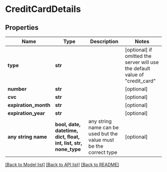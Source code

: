 # CreditCardDetails


## Properties
Name | Type | Description | Notes
------------ | ------------- | ------------- | -------------
**type** | **str** |  | [optional]  if omitted the server will use the default value of "credit_card"
**number** | **str** |  | [optional] 
**cvc** | **str** |  | [optional] 
**expiration_month** | **str** |  | [optional] 
**expiration_year** | **str** |  | [optional] 
**any string name** | **bool, date, datetime, dict, float, int, list, str, none_type** | any string name can be used but the value must be the correct type | [optional]

[[Back to Model list]](../README.md#documentation-for-models) [[Back to API list]](../README.md#documentation-for-api-endpoints) [[Back to README]](../README.md)


